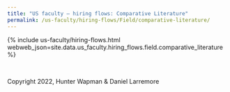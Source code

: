```yaml
---
title: "US faculty — hiring flows: Comparative Literature"
permalink: /us-faculty/hiring-flows/Field/comparative-literature/
---
```


{% include us-faculty/hiring-flows.html webweb_json=site.data.us_faculty.hiring_flows.field.comparative_literature %}

<br>

Copyright 2022, Hunter Wapman & Daniel Larremore
